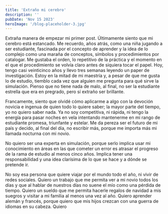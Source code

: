 ```yaml
---
title: 'Extraño mi cerebro'
description: ''
pubDate: 'Nov 15 2023'
heroImage: '/blog-placeholder-3.jpg'
---
```


Extraña manera de empezar mi primer post.
Últimamente siento que mi cerebro está estancado. Me recuerdo, años atrás, como una niña jugando a ser estudiante, fascinada por el concepto de aprender y la idea de lo complejo como una maraña de conceptos, símbolos y procedimientos por catalogar. Me gustaba el orden, lo repetitivo de la práctica y el momento en el que el procedimiento se volvía claro antes de siquiera tocar el papel. Hoy, tengo casi veinticinco años y llevo tres semanas leyendo un paper de investigación. Estoy en la mitad de mi maestría y, a pesar de que me gusta lo de estudio, tiemblo cada vez que alguien me pregunta para qué sirve la simulación.  Pienso que no tiene nada de malo, al final, no ser la estudiante estrella que era en pregrado, pero sí extraño ser brillante. 

Francamente, siento que olvidé cómo aplicarme a algo con la devoción novicia e ingenua de quien todo lo quiere saber; la mayor parte del tiempo, yo no quiero saber nada. Ya no soy competitiva, ni rápida, ni tengo la energía para pasar noches en vela intentando mantenerme en mi rango de estudiante promesa, triunfante y estelar. Me da pereza ser el futuro de mi país y decido, al final del día, no escribir más, porque me importa más mi llamada nocturna con mi novio. 

 No quiero ser una experta en simulación, porque serlo implica usar mi conocimiento en áreas en las que cometer un error es atrasar el progreso de la rama de estudio al menos cinco años. Implica tener una responsabilidad y una idea clarísima de lo que se hace y a dónde se pretende ir. 
 
 No soy esa persona que quiere viajar por el mundo todo el año, ni vivir de redes sociales. Quiero un trabajo que me permita ver a mi novio todos los días y que al hablar de nuestros días no suene el mío como una pérdida de tiempo. Quiero un sueldo que me permita hacerle regalos de navidad a mis suegros y visitar a mi familia al menos una vez al año. Quiero aprender alemán y francés, porque quiero que mis hijos crezcan con una guerra de idiomas en su cabeza. Quiero 